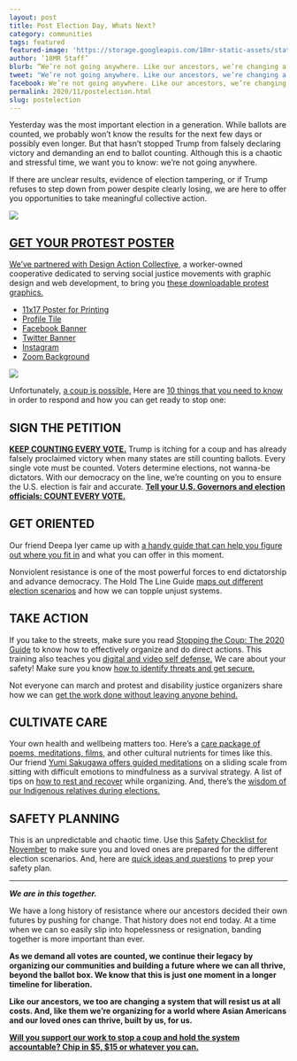```yaml
---
layout: post
title: Post Election Day, Whats Next?
category: communities
tags: featured
featured-image: 'https://storage.googleapis.com/18mr-static-assets/static/images/featured/nocoups.jpg'
author: ‘18MR Staff’
blurb: “We’re not going anywhere. Like our ancestors, we’re changing a system that will resist us at all costs.”
tweet: "We’re not going anywhere. Like our ancestors, we’re changing a system that will resist us at all costs."
facebook: We’re not going anywhere. Like our ancestors, we’re changing a system that will resist us at all costs. 
permalink: 2020/11/postelection.html
slug: postelection
---
```


Yesterday was the most important election in a generation. While ballots are counted, we probably won’t know the results for the next few days or possibly even longer. But that hasn’t stopped Trump from falsely declaring victory and demanding an end to ballot counting. Although this is a chaotic and stressful time, we want you to know: we’re not going anywhere. 

If there are unclear results, evidence of election tampering, or if Trump refuses to step down from power despite clearly losing, we are here to offer you opportunities to take meaningful collective action. 

<a href="https://action.18mr.org/counteveryvote/"><img src= 'https://storage.googleapis.com/18mr-static-assets/static/images/featured/nocoups.jpg'>

<h2>GET YOUR PROTEST POSTER</h2>

We’ve partnered with [Design Action Collective,](https://designaction.org/) a worker-owned cooperative dedicated to serving social justice movements with graphic design and web development, to bring you [these downloadable protest graphics.](https://drive.google.com/drive/folders/16yb-u8rjO2isEvtwchGI-PJUmLtUr1Mo?usp=sharing) 

- [11x17 Poster for Printing](https://drive.google.com/file/d/1Mq_MGM3vTyn7uhuER2MD-BJcewyY2c0_/view?usp=sharing)<br>
- [Profile Tile](https://drive.google.com/file/d/1MV8vbN7uOKuI6HwiVILflex2Sffk4h-T/view?usp=sharing<br>)
- [Facebook Banner](https://drive.google.com/file/d/1tnIIJ4HhKuJKkFY65lqewmU6PtJ0Bx-s/view?usp=sharing)<br>
- [Twitter Banner](https://drive.google.com/file/d/13xHzkboygwHnos7zb7wntQYpbmNSZvak/view?usp=sharing)<br>
- [Instagram](https://drive.google.com/file/d/1MV8vbN7uOKuI6HwiVILflex2Sffk4h-T/view?usp=sharing)<br>
- [Zoom Background](https://drive.google.com/file/d/1GBAXVC4Xdyc4Eed73gVta29lLW4qvk8f/view?usp=sharing)<br>

<img src= 'https://storage.googleapis.com/18mr-static-assets/static/images/featured/Whatsnext.png'>

Unfortunately, [a coup is possible.](https://isthisacoup.com/) Here are [10 things that you need to know](https://choosedemocracy.us/prepare/#10things) in order to respond and how you can get ready to stop one:

<h2>SIGN THE PETITION</h2>

<b>[KEEP COUNTING EVERY VOTE.](https://action.18mr.org/counteveryvote/)</b> Trump is itching for a coup and has already falsely proclaimed victory when many states are still counting ballots. Every single vote must be counted. Voters determine elections, not wanna-be dictators. With our democracy on the line, we’re counting on you to ensure the U.S. election is fair and accurate. <b>[Tell your U.S. Governors and election officials: COUNT EVERY VOTE.](https://action.18mr.org/counteveryvote/)</b>

<h2>GET ORIENTED</h2>

Our friend Deepa Iyer came up with [a handy guide that can help you figure out where you fit in](https://dviyer.medium.com/mapping-our-social-change-roles-in-times-of-crisis-8bbe71a8ab01) and what you can offer in this moment. 

Nonviolent resistance is one of the most powerful forces to end dictatorship and advance democracy. The Hold The Line Guide [maps out different election scenarios](https://holdthelineguide.com/) and how we can topple unjust systems. 

<h2>TAKE ACTION</h2>

If you take to the streets, make sure you read [Stopping the Coup: The 2020 Guide](https://docs.google.com/document/d/1WtDZYQ7Q-PUhxhv8VuRVfeD7q3DSpthktlYD-nx4pSc/edit#) to know how to effectively organize and do direct actions. This training also teaches you [digital and video self defense.](https://us02web.zoom.us/webinar/register/WN_pfwgjNJXTeqFn1Xqr42S-Q) We care about your safety! Make sure you know [how to identify threats and get secure.](https://www.politicalresearch.org/2020/06/24/paramilitaries-your-protest)

Not everyone can march and protest and disability justice organizers share how we can [get the work done without leaving anyone behind.](https://irresistible.org/podcast/61)

<h2>CULTIVATE CARE</h2>

Your own health and wellbeing matters too. Here’s a [care package of poems, meditations, films,](https://smithsonianapa.org/care/) and other cultural nutrients for times like this. Our friend [Yumi Sakugawa offers guided meditations](https://www.crowdcast.io/yumisakugawa) on a sliding scale from sitting with difficult emotions to mindfulness as a survival strategy. A list of tips on [how to rest and recover](https://www.instagram.com/p/CHGvnDig1-r/) while organizing. And, there’s the [wisdom of our Indigenous relatives during elections.](https://18millionrising.org/2020/10/Edgar.html) 

<h2> SAFETY PLANNING </h2>

This is an unpredictable and chaotic time. Use this [Safety Checklist for November](https://docs.google.com/document/u/1/d/1KcQmN0ZnSldZfFo_TW5zOXpp1nx9CYlUwvnrfezzrNQ/mobilebasic?fbclid=IwAR3Pt5ZuetbG0QiOkAVOTRX1UAhFHrE5rsFB99J67w7-5v6PMBQ1hNjSeyM) to make sure you and loved ones are prepared for the different election scenarios. And, here are [quick ideas and questions](https://www.instagram.com/p/CG58PhAhWuc/) to prep your safety plan. 

***

<b><i>We are in this together.</i></b> 

We have a long history of resistance where our ancestors decided their own futures by pushing for change. That history does not end today. At a time when we can so easily slip into hopelessness or resignation, banding together is more important than ever. 

<b>As we demand all votes are counted, we continue their legacy by organizing our communities and building a future where we can all thrive, beyond the ballot box.<b> We know that this is just one moment in a longer timeline for liberation. 

Like our ancestors, we too are changing a system that will resist us at all costs. And, like them we’re organizing for a world where Asian Americans and our loved ones can thrive, built by us, for us. 

<b>[Will you support our work to stop a coup and hold the system accountable? Chip in $5, $15 or whatever you can.](https://action.18mr.org/donate/)<b> 


